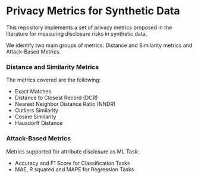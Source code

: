 # Privacy Metrics for Synthetic Data

This repository implements a set of privacy metrics proposed in the literature for measuring disclosure risks in synthetic data.

We identify two main groups of metrics: Distance and Similarity metrics and Attack-Based Metrics.

### Distance and Similarity Metrics

The metrics covered are the following: 

* Exact Matches
* Distance to Closest Record (DCR) 
* Nearest Neighbor Distance Ratio (NNDR)
* Outliers Similarity 
* Cosine Similarity 
* Hausdorff Distance

### Attack-Based Metrics

Metrics supported for attribute disclosure as ML Task:
* Accuracy and F1 Score for Classification Tasks 
* MAE, R squared and MAPE for Regression Tasks 
